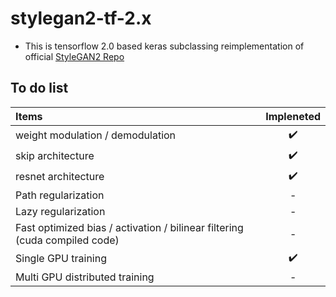 # stylegan2-tf-2.x
* This is tensorflow 2.0 based keras subclassing reimplementation of official [StyleGAN2 Repo](https://github.com/NVlabs/stylegan2)

## To do list
| Items | Impleneted |
| :--- |  :---: |
| weight modulation / demodulation | :heavy_check_mark: |
| skip architecture | :heavy_check_mark: |
| resnet architecture | :heavy_check_mark: |
| Path regularization | - |
| Lazy regularization | - |
| Fast optimized bias / activation / bilinear filtering (cuda compiled code) | - |
| Single GPU training |:heavy_check_mark: |
| Multi GPU distributed training |- |
